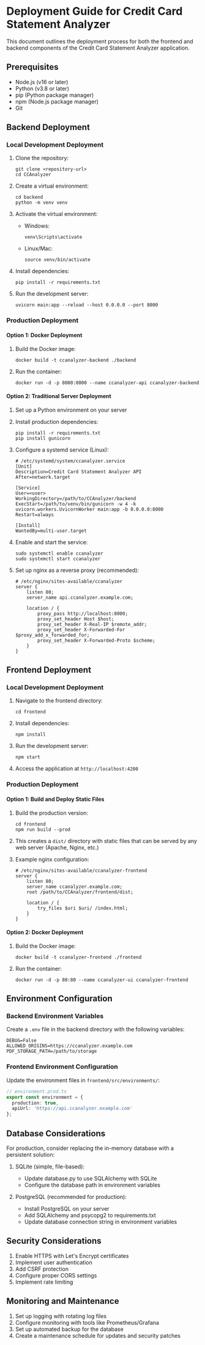 # Deployment Guide for Credit Card Statement Analyzer

This document outlines the deployment process for both the frontend and backend components of the Credit Card Statement Analyzer application.

## Prerequisites

- Node.js (v16 or later)
- Python (v3.8 or later)
- pip (Python package manager)
- npm (Node.js package manager)
- Git

## Backend Deployment

### Local Development Deployment

1. Clone the repository:
   ```
   git clone <repository-url>
   cd CCAnalyzer
   ```

2. Create a virtual environment:
   ```
   cd backend
   python -m venv venv
   ```

3. Activate the virtual environment:
   - Windows:
     ```
     venv\Scripts\activate
     ```
   - Linux/Mac:
     ```
     source venv/bin/activate
     ```

4. Install dependencies:
   ```
   pip install -r requirements.txt
   ```

5. Run the development server:
   ```
   uvicorn main:app --reload --host 0.0.0.0 --port 8000
   ```

### Production Deployment

#### Option 1: Docker Deployment

1. Build the Docker image:
   ```
   docker build -t ccanalyzer-backend ./backend
   ```

2. Run the container:
   ```
   docker run -d -p 8000:8000 --name ccanalyzer-api ccanalyzer-backend
   ```

#### Option 2: Traditional Server Deployment

1. Set up a Python environment on your server
2. Install production dependencies:
   ```
   pip install -r requirements.txt
   pip install gunicorn
   ```

3. Configure a systemd service (Linux):
   ```
   # /etc/systemd/system/ccanalyzer.service
   [Unit]
   Description=Credit Card Statement Analyzer API
   After=network.target

   [Service]
   User=<user>
   WorkingDirectory=/path/to/CCAnalyzer/backend
   ExecStart=/path/to/venv/bin/gunicorn -w 4 -k uvicorn.workers.UvicornWorker main:app -b 0.0.0.0:8000
   Restart=always

   [Install]
   WantedBy=multi-user.target
   ```

4. Enable and start the service:
   ```
   sudo systemctl enable ccanalyzer
   sudo systemctl start ccanalyzer
   ```

5. Set up nginx as a reverse proxy (recommended):
   ```
   # /etc/nginx/sites-available/ccanalyzer
   server {
       listen 80;
       server_name api.ccanalyzer.example.com;

       location / {
           proxy_pass http://localhost:8000;
           proxy_set_header Host $host;
           proxy_set_header X-Real-IP $remote_addr;
           proxy_set_header X-Forwarded-For $proxy_add_x_forwarded_for;
           proxy_set_header X-Forwarded-Proto $scheme;
       }
   }
   ```

## Frontend Deployment

### Local Development Deployment

1. Navigate to the frontend directory:
   ```
   cd frontend
   ```

2. Install dependencies:
   ```
   npm install
   ```

3. Run the development server:
   ```
   npm start
   ```

4. Access the application at `http://localhost:4200`

### Production Deployment

#### Option 1: Build and Deploy Static Files

1. Build the production version:
   ```
   cd frontend
   npm run build --prod
   ```

2. This creates a `dist/` directory with static files that can be served by any web server (Apache, Nginx, etc.)

3. Example nginx configuration:
   ```
   # /etc/nginx/sites-available/ccanalyzer-frontend
   server {
       listen 80;
       server_name ccanalyzer.example.com;
       root /path/to/CCAnalyzer/frontend/dist;
       
       location / {
           try_files $uri $uri/ /index.html;
       }
   }
   ```

#### Option 2: Docker Deployment

1. Build the Docker image:
   ```
   docker build -t ccanalyzer-frontend ./frontend
   ```

2. Run the container:
   ```
   docker run -d -p 80:80 --name ccanalyzer-ui ccanalyzer-frontend
   ```

## Environment Configuration

### Backend Environment Variables

Create a `.env` file in the backend directory with the following variables:

```
DEBUG=False
ALLOWED_ORIGINS=https://ccanalyzer.example.com
PDF_STORAGE_PATH=/path/to/storage
```

### Frontend Environment Configuration

Update the environment files in `frontend/src/environments/`:

```typescript
// environment.prod.ts
export const environment = {
  production: true,
  apiUrl: 'https://api.ccanalyzer.example.com'
};
```

## Database Considerations

For production, consider replacing the in-memory database with a persistent solution:

1. SQLite (simple, file-based):
   - Update database.py to use SQLAlchemy with SQLite
   - Configure the database path in environment variables

2. PostgreSQL (recommended for production):
   - Install PostgreSQL on your server
   - Add SQLAlchemy and psycopg2 to requirements.txt
   - Update database connection string in environment variables

## Security Considerations

1. Enable HTTPS with Let's Encrypt certificates
2. Implement user authentication
3. Add CSRF protection
4. Configure proper CORS settings
5. Implement rate limiting

## Monitoring and Maintenance

1. Set up logging with rotating log files
2. Configure monitoring with tools like Prometheus/Grafana
3. Set up automated backup for the database
4. Create a maintenance schedule for updates and security patches 